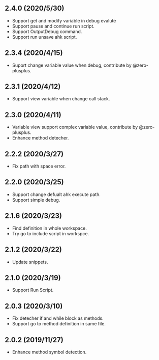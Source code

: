 ## 2.4.0 (2020/5/30)
- Support get and modify variable in debug evalute
- Support pause and continue run script.
- Support OutputDebug command.
- Support run unsave ahk script.

## 2.3.4 (2020/4/15)
- Suport change variable value when debug, contribute by @zero-plusplus.

## 2.3.1 (2020/4/12)
- Support view variable when change call stack.

## 2.3.0 (2020/4/11)
- Variable view support complex variable value, contribute by @zero-plusplus.
- Enhance method detecher.

## 2.2.2 (2020/3/27)
- Fix path with space error.

## 2.2.0 (2020/3/25)
- Support change defualt ahk execute path.
- Support simple debug.

## 2.1.6 (2020/3/23)
- Find definition in whole workspace.
- Try go to include script in workspce.

## 2.1.2 (2020/3/22)
- Update snippets.

## 2.1.0 (2020/3/19)
- Support Run Script.

## 2.0.3 (2020/3/10)
- Fix detecher if and while block as methods.
- Support go to method definition in same file.

## 2.0.2 (2019/11/27)
- Enhance method symbol detection.
